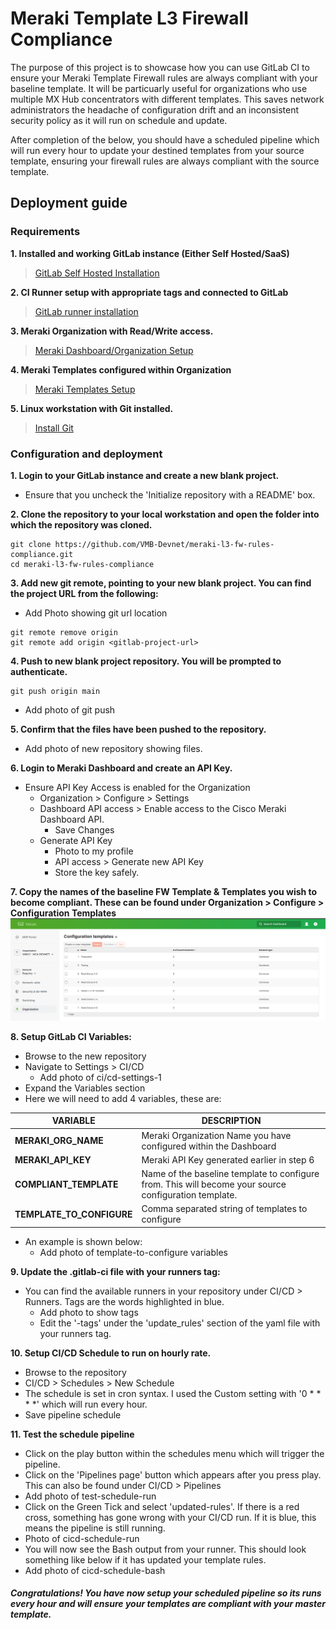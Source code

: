 # Meraki Template L3 Firewall Compliance

The purpose of this project is to showcase how you can use GitLab CI to ensure your Meraki Template Firewall rules are always compliant with your baseline template. It will be particuarly useful for organizations who use multiple MX Hub concentrators with different templates. This saves network administrators the headache of configuration drift and an inconsistent security policy as it will run on schedule and update.

After completion of the below, you should have a scheduled pipeline which will run every hour to update your destined templates from your source template, ensuring your firewall rules are always compliant with the source template.

## Deployment guide

### Requirements

**1. Installed and working GitLab instance (Either Self Hosted/SaaS)**
> [GitLab Self Hosted Installation](https://docs.gitlab.com/ee/install/install_methods.html) 

**2. CI Runner setup with appropriate tags and connected to GitLab**
> [GitLab runner installation](https://docs.gitlab.com/runner/install/)  

**3. Meraki Organization with Read/Write access.**
> [Meraki Dashboard/Organization Setup](https://documentation.meraki.com/General_Administration/Organizations_and_Networks/Creating_a_Dashboard_Account_and_Organization)

**4. Meraki Templates configured within Organization**
> [Meraki Templates Setup](https://documentation.meraki.com/General_Administration/Templates_and_Config_Sync/Managing_Multiple_Networks_with_Configuration_Templates)

**5. Linux workstation with Git installed.**
> [Install Git](https://git-scm.com/download/linux)

### Configuration and deployment

**1. Login to your GitLab instance and create a new blank project.** 

- Ensure that you uncheck the 'Initialize repository with a README' box.

**2. Clone the repository to your local workstation and open the folder into which the repository was cloned.**

```
git clone https://github.com/VMB-Devnet/meraki-l3-fw-rules-compliance.git
cd meraki-l3-fw-rules-compliance
```

**3. Add new git remote, pointing to your new blank project. You can find the project URL from the following:**

- Add Photo showing git url location

```
git remote remove origin
git remote add origin <gitlab-project-url>
```

**4. Push to new blank project repository. You will be prompted to authenticate.**

```
git push origin main
```
- Add photo of git push

**5. Confirm that the files have been pushed to the repository.**
- Add photo of new repository showing files.

**6. Login to Meraki Dashboard and create an API Key.**

- Ensure API Key Access is enabled for the Organization
    - Organization > Configure > Settings
    - Dashboard API access > Enable access to the Cisco Meraki Dashboard API.
        - Save Changes
    - Generate API Key
        - Photo to my profile
        - API access > Generate new API Key
        - Store the key safely.

**7. Copy the names of the baseline FW Template & Templates you wish to become compliant. These can be found under Organization > Configure > Configuration Templates**
![meraki-templates](https://raw.githubusercontent.com/VMB-Devnet/meraki-l3-fw-rules-compliance/main/images/configuration-templates.png)

**8. Setup GitLab CI Variables:**
- Browse to the new repository
- Navigate to Settings > CI/CD
    - Add photo of ci/cd-settings-1
- Expand the Variables section
- Here we will need to add 4 variables, these are:

| VARIABLE | DESCRIPTION |
|----------|-------------|
| **MERAKI_ORG_NAME** | Meraki Organization Name you have configured within the Dashboard |
| **MERAKI_API_KEY** | Meraki API Key generated earlier in step 6 |  
| **COMPLIANT_TEMPLATE** | Name of the baseline template to configure from. This will become your source configuration template. |  
| **TEMPLATE_TO_CONFIGURE** | Comma separated string of templates to configure |
- An example is shown below:
    - Add photo of template-to-configure variables

**9. Update the .gitlab-ci file with your runners tag:**
- You can find the available runners in your repository under CI/CD > Runners. Tags are the words highlighted in blue.
    - Add photo to show tags
    - Edit the '-tags' under the 'update_rules' section of the yaml file with your runners tag.

**10. Setup CI/CD Schedule to run on hourly rate.**
- Browse to the repository
- CI/CD > Schedules > New Schedule
- The schedule is set in cron syntax. I used the Custom setting with '0 * * * *' which will run every hour.
- Save pipeline schedule

**11. Test the schedule pipeline**

- Click on the play button within the schedules menu which will trigger the pipeline.
- Click on the 'Pipelines page' button which appears after you press play. This can also be found under CI/CD > Pipelines
- Add photo of test-schedule-run
- Click on the Green Tick and select 'updated-rules'. If there is a red cross, something has gone wrong with your CI/CD run. If it is blue, this means the pipeline is still running.
- Photo of cicd-schedule-run
- You will now see the Bash output from your runner. This should look something like below if it has updated your template rules.
- Add photo of cicd-schedule-bash

##### Congratulations! You have now setup your scheduled pipeline so its runs every hour and will ensure your templates are compliant with your master template.

